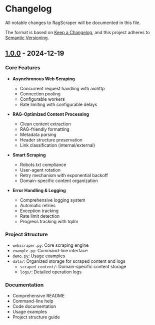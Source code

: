 # Changelog

All notable changes to RagScraper will be documented in this file.

The format is based on [Keep a Changelog](https://keepachangelog.com/en/1.0.0/),
and this project adheres to [Semantic Versioning](https://semver.org/spec/v2.0.0.html).

## [1.0.0] - 2024-12-19

### Core Features
- **Asynchronous Web Scraping**
  - Concurrent request handling with aiohttp
  - Connection pooling
  - Configurable workers
  - Rate limiting with configurable delays

- **RAG-Optimized Content Processing**
  - Clean content extraction
  - RAG-friendly formatting
  - Metadata parsing
  - Header structure preservation
  - Link classification (internal/external)

- **Smart Scraping**
  - Robots.txt compliance
  - User-agent rotation
  - Retry mechanism with exponential backoff
  - Domain-specific content organization

- **Error Handling & Logging**
  - Comprehensive logging system
  - Automatic retries
  - Exception tracking
  - Rate limit detection
  - Progress tracking with tqdm

### Project Structure
- `webscraper.py`: Core scraping engine
- `example.py`: Command-line interface
- `demo.py`: Usage examples
- `data/`: Organized storage for scraped content and logs
  - `scraped_content/`: Domain-specific content storage
  - `logs/`: Detailed operation logs

### Documentation
- Comprehensive README
- Command-line help
- Code documentation
- Usage examples
- Project structure guide

[1.0.0]: https://github.com/yourusername/ragscraper/releases/tag/v1.0.0
